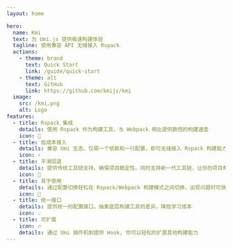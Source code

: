 ```yaml
---
layout: home

hero:
  name: Kmi
  text: 为 Umi.js 提供极速构建体验
  tagline: 使用兼容 API 无缝接入 Rspack
  actions:
    - theme: brand
      text: Quick Start
      link: /guide/quick-start
    - theme: alt
      text: GitHub
      link: https://github.com/kmijs/kmi
  image:
    src: /kmi.png
    alt: Logo
features:
  - title: Rspack 集成
    details: 使用 Rspack 作为构建工具，与 Webpack 相比提供数倍的构建速度
    icon: 🚀
  - title: 低成本接入
    details: 兼容 Umi 生态、仅需一个依赖和一行配置，即可无缝接入 Rspack 构建能力
    icon: ⚡️
  - title: 平滑回退
    details: 提供传统工具链支持，确保项目稳定性。同时支持新一代工具链，让你的项目构建性能全面提升
    icon: 👷
  - title: 易于使用
    details: 通过配置切换轻松在 Rspack/Webpack 构建模式之间切换，出现问题时可快速回退
    icon: 🍻
  - title: 统一接口
    details: 提供统一的配置接口，抽象底层构建工具的差异，降低学习成本
    icon: 💡
  - title: 可扩展
    icon: 🔥
    details: 通过 Umi 插件机制提供 Hook, 你可以轻松的扩展其他构建能力
---
```

